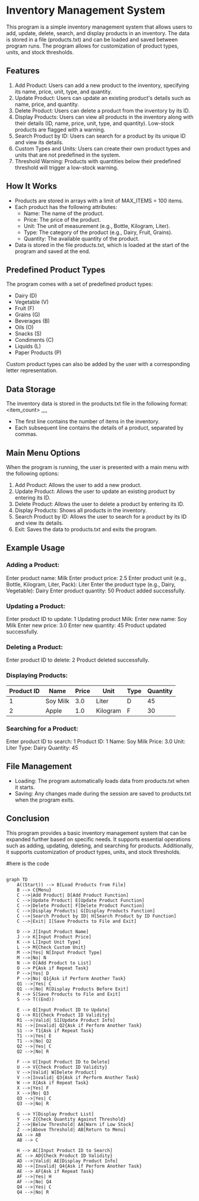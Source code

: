 # Inventory Management System

This program is a simple inventory management system that allows users to add, update, delete, search, and display products in an inventory. The data is stored in a file (products.txt) and can be loaded and saved between program runs. The program allows for customization of product types, units, and stock thresholds.

## Features
1. Add Product: Users can add a new product to the inventory, specifying its name, price, unit, type, and quantity.
2. Update Product: Users can update an existing product's details such as name, price, and quantity.
3. Delete Product: Users can delete a product from the inventory by its ID.
4. Display Products: Users can view all products in the inventory along with their details (ID, name, price, unit, type, and quantity). Low-stock products are flagged with a warning.
5. Search Product by ID: Users can search for a product by its unique ID and view its details.
6. Custom Types and Units: Users can create their own product types and units that are not predefined in the system.
7. Threshold Warning: Products with quantities below their predefined threshold will trigger a low-stock warning.

## How It Works
- Products are stored in arrays with a limit of MAX_ITEMS = 100 items.
- Each product has the following attributes:
  - Name: The name of the product.
  - Price: The price of the product.
  - Unit: The unit of measurement (e.g., Bottle, Kilogram, Liter).
  - Type: The category of the product (e.g., Dairy, Fruit, Grains).
  - Quantity: The available quantity of the product.
- Data is stored in the file products.txt, which is loaded at the start of the program and saved at the end.

## Predefined Product Types
The program comes with a set of predefined product types:
- Dairy (D)
- Vegetable (V)
- Fruit (F)
- Grains (G)
- Beverages (B)
- Oils (O)
- Snacks (S)
- Condiments (C)
- Liquids (L)
- Paper Products (P)

Custom product types can also be added by the user with a corresponding letter representation.

## Data Storage
The inventory data is stored in the products.txt file in the following format:
<item_count>
<name>,<price>,<unit>,<type>,<quantity>

- The first line contains the number of items in the inventory.
- Each subsequent line contains the details of a product, separated by commas.

## Main Menu Options
When the program is running, the user is presented with a main menu with the following options:

1. Add Product: Allows the user to add a new product.
2. Update Product: Allows the user to update an existing product by entering its ID.
3. Delete Product: Allows the user to delete a product by entering its ID.
4. Display Products: Shows all products in the inventory.
5. Search Product by ID: Allows the user to search for a product by its ID and view its details.
6. Exit: Saves the data to products.txt and exits the program.

## Example Usage
### Adding a Product:
Enter product name: Milk
Enter product price: 2.5
Enter product unit (e.g., Bottle, Kilogram, Liter, Pack): Liter
Enter the product type (e.g., Dairy, Vegetable): Dairy
Enter product quantity: 50
Product added successfully.

### Updating a Product:
Enter product ID to update: 1
Updating product Milk:
Enter new name: Soy Milk
Enter new price: 3.0
Enter new quantity: 45
Product updated successfully.

### Deleting a Product:
Enter product ID to delete: 2
Product deleted successfully.

### Displaying Products:
| Product ID | Name       | Price | Unit   | Type | Quantity |
|------------|------------|-------|--------|------|----------|
| 1          | Soy Milk   | 3.0   | Liter  | D    | 45       |
| 2          | Apple      | 1.0   | Kilogram| F    | 30       |

### Searching for a Product:
Enter product ID to search: 1
Product ID: 1
Name: Soy Milk
Price: 3.0
Unit: Liter
Type: Dairy
Quantity: 45

## File Management
- Loading: The program automatically loads data from products.txt when it starts.
- Saving: Any changes made during the session are saved to products.txt when the program exits.


## Conclusion
This program provides a basic inventory management system that can be expanded further based on specific needs. It supports essential operations such as adding, updating, deleting, and searching for products. Additionally, it supports customization of product types, units, and stock thresholds.

#here is the code
```mermaid

graph TD
    A((Start)) --> B[Load Products from File]
    B --> C{Menu}
    C -->|Add Product| D[Add Product Function]
    C -->|Update Product| E[Update Product Function]
    C -->|Delete Product| F[Delete Product Function]
    C -->|Display Products| G[Display Products Function]
    C -->|Search Product by ID| H[Search Product by ID Function]
    C -->|Exit| I[Save Products to File and Exit]
    
    D --> J[Input Product Name]
    J --> K[Input Product Price]
    K --> L[Input Unit Type]
    L --> M{Check Custom Unit}
    M -->|Yes| N[Input Product Type]
    M -->|No| N
    N --> O[Add Product to List]
    O --> P{Ask if Repeat Task}
    P -->|Yes| D
    P -->|No| Q1{Ask if Perform Another Task}
    Q1 -->|Yes| C
    Q1 -->|No| R[Display Products Before Exit]
    R --> S[Save Products to File and Exit]
    S --> T((End))

    E --> Q[Input Product ID to Update]
    Q --> R1{Check Product ID Validity}
    R1 -->|Valid| S1[Update Product Info]
    R1 -->|Invalid| Q2{Ask if Perform Another Task}
    S1 --> T1{Ask if Repeat Task}
    T1 -->|Yes| E
    T1 -->|No| Q2
    Q2 -->|Yes| C
    Q2 -->|No| R

    F --> U[Input Product ID to Delete]
    U --> V{Check Product ID Validity}
    V -->|Valid| W[Delete Product]
    V -->|Invalid| Q3{Ask if Perform Another Task}
    W --> X{Ask if Repeat Task}
    X -->|Yes| F
    X -->|No| Q3
    Q3 -->|Yes| C
    Q3 -->|No| R

    G --> Y[Display Product List]
    Y --> Z{Check Quantity Against Threshold}
    Z -->|Below Threshold| AA[Warn if Low Stock]
    Z -->|Above Threshold| AB[Return to Menu]
    AA --> AB
    AB --> C

    H --> AC[Input Product ID to Search]
    AC --> AD{Check Product ID Validity}
    AD -->|Valid| AE[Display Product Info]
    AD -->|Invalid| Q4{Ask if Perform Another Task}
    AE --> AF{Ask if Repeat Task}
    AF -->|Yes| H
    AF -->|No| Q4
    Q4 -->|Yes| C
    Q4 -->|No| R


   









